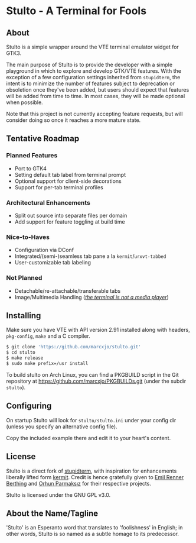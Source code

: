 Stulto - A Terminal for Fools
=============================

About
-----

Stulto is a simple wrapper around the VTE terminal emulator widget for GTK3.

The main purpose of Stulto is to provide the developer with a simple playground in which to explore and develop GTK/VTE
features. With the exception of a few configuration settings inherited from `stupidterm`, the intent is to minimize the
number of features subject to deprecation or obsoletion once they've been added, but users should expect that features
will be added from time to time. In most cases, they will be made optional when possible.

Note that this project is not currently accepting feature requests, but will consider doing so once it reaches a more
mature state.

Tentative Roadmap
-----------------

### Planned Features
* Port to GTK4
* Setting default tab label from terminal prompt
* Optional support for client-side decorations
* Support for per-tab terminal profiles

### Architectural Enhancements
* Split out source into separate files per domain
* Add support for feature toggling at build time

### Nice-to-Haves
* Configuration via DConf
* Integrated/(semi-)seamless tab pane a la `kermit`/`urxvt-tabbed`
* User-customizable tab labeling

### Not Planned
* Detachable/re-attachable/transferable tabs
* Image/Multimedia Handling ([_the terminal is not a media player_](https://plato.stanford.edu/entries/category-mistakes/))

Installing
----------

Make sure you have VTE with API version 2.91 installed
along with headers, `pkg-config`, `make` and a C compiler.

```sh
$ git clone 'https://github.com/marcxjo/stulto.git'
$ cd stulto
$ make release
$ sudo make prefix=/usr install
```

To build stulto on Arch Linux, you can find a PKGBUILD script in the Git repository at
https://github.com/marcxjo/PKGBUILDs.git (under the subdir `stulto`).

Configuring
-----------

On startup Stulto will look for `stulto/stulto.ini` under your config dir (unless you specify an alternative config
file).

Copy the included example there and edit it to your heart's content.

License
-------

Stulto is a direct fork of [stupidterm](https://github.com/esmil/stupidterm), with inspiration for enhancements
liberally lifted form [kermit](https://github.com/orhun/kermit). Credit is hence gratefully given to
[Emil Renner Berthing](https://github.com/esmil) and [Orhun Parmaksız](https://github.com/orhun) for their respective
projects.

Stulto is licensed under the GNU GPL v3.0.

About the Name/Tagline
----------------------

'Stulto' is an Esperanto word that translates to 'foolishness' in English; in other words, Stulto is so named as a
subtle homage to its predecessor.
